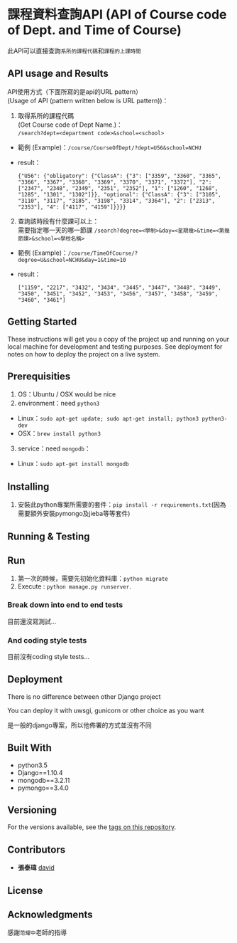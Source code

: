 # 課程資料查詢API (API of Course code of Dept. and Time of Course)

此API可以直接查詢`系所的課程代碼`和`課程的上課時間`

## API usage and Results

API使用方式（下面所寫的是api的URL pattern）<br>
(Usage of API (pattern written below is URL pattern))：

1. 取得系所的課程代碼<br>
  (Get Course code of Dept Name.)：<br>
  `/search?dept=<department code>&school=<school>`

  - 範例 (Example)：`/course/CourseOfDept/?dept=U56&school=NCHU`
  - result：

    ```
    {"U56": {"obligatory": {"ClassA": {"3": ["3359", "3360", "3365", "3366", "3367", "3368", "3369", "3370", "3371", "3372"], "2": ["2347", "2348", "2349", "2351", "2352"], "1": ["1260", "1268", "1285", "1301", "1302"]}}, "optional": {"ClassA": {"3": ["3105", "3110", "3117", "3185", "3198", "3314", "3364"], "2": ["2313", "2353"], "4": ["4117", "4159"]}}}}
    ```

2. 查詢該時段有什麼課可以上：<br>
  需要指定哪一天的哪一節課 `/search?degree=<學制>&day=<星期幾>&time=<第幾節課>&school=<學校名稱>`

  - 範例 (Example)：`/course/TimeOfCourse/?degree=U&school=NCHU&day=1&time=10`
  - result：

    ```
    ["1159", "2217", "3432", "3434", "3445", "3447", "3448", "3449", "3450", "3451", "3452", "3453", "3456", "3457", "3458", "3459", "3460", "3461"]
    ```

## Getting Started

These instructions will get you a copy of the project up and running on your local machine for development and testing purposes. See deployment for notes on how to deploy the project on a live system.

## Prerequisities

1. OS：Ubuntu / OSX would be nice
2. environment：need `python3`

  - Linux：`sudo apt-get update; sudo apt-get install; python3 python3-dev`
  - OSX：`brew install python3`

3. service：need `mongodb`：

  - Linux：`sudo apt-get install mongodb`

## Installing

1. 安裝此python專案所需要的套件：`pip install -r requirements.txt`(因為需要額外安裝pymongo及jieba等等套件)

## Running & Testing

## Run

1. 第一次的時候，需要先初始化資料庫：`python migrate`
2. Execute : `python manage.py runserver`.

### Break down into end to end tests

目前還沒寫測試...

### And coding style tests

目前沒有coding style tests...

## Deployment

There is no difference between other Django project

You can deploy it with uwsgi, gunicorn or other choice as you want

是一般的django專案，所以他佈署的方式並沒有不同

## Built With

- python3.5
- Django==1.10.4
- mongodb==3.2.11
- pymongo==3.4.0

## Versioning

For the versions available, see the [tags on this repository](https://github.com/david30907d/KCM/releases).

## Contributors

- **張泰瑋** [david](https://github.com/david30907d)

## License

## Acknowledgments

感謝`范耀中`老師的指導
